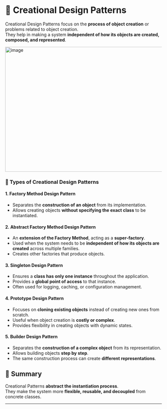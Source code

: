 
# 🎨 Creational Design Patterns

Creational Design Patterns focus on the **process of object creation** or problems related to object creation.  
They help in making a system **independent of how its objects are created, composed, and represented**.

<img width="801" height="401" alt="image" src="https://github.com/user-attachments/assets/cfbbca00-353a-47e2-8928-cf5abd5c3561" />





### 🔑 Types of Creational Design Patterns

#### 1. Factory Method Design Pattern  
- Separates the **construction of an object** from its implementation.  
- Allows creating objects **without specifying the exact class** to be instantiated.  

#### 2. Abstract Factory Method Design Pattern  
- An **extension of the Factory Method**, acting as a **super-factory**.  
- Used when the system needs to be **independent of how its objects are created** across multiple families.  
- Creates other factories that produce objects.  

#### 3. Singleton Design Pattern  
- Ensures a **class has only one instance** throughout the application.  
- Provides a **global point of access** to that instance.  
- Often used for logging, caching, or configuration management.  

#### 4. Prototype Design Pattern  
- Focuses on **cloning existing objects** instead of creating new ones from scratch.  
- Useful when object creation is **costly or complex**.  
- Provides flexibility in creating objects with dynamic states.  

#### 5. Builder Design Pattern  
- Separates the **construction of a complex object** from its representation.  
- Allows building objects **step by step**.  
- The same construction process can create **different representations**.  


## 📘 Summary
Creational Patterns **abstract the instantiation process**.  
They make the system more **flexible, reusable, and decoupled** from concrete classes.

---
